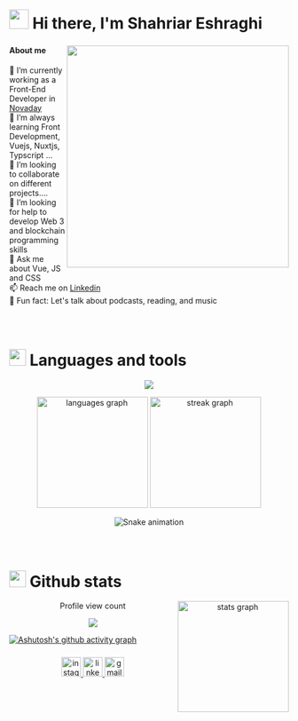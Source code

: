 # <img src="https://github.com/TheDudeThatCode/TheDudeThatCode/blob/master/Assets/Hi.gif" width="35" /> Hi there, I'm Shahriar Eshraghi

###

  <img src="https://user-images.githubusercontent.com/74038190/212750996-938b257b-266c-45a7-9af7-655341c0f58b.gif"  align="right" height="400"/>

 <h4>About me</h2>
        <p>
            🔭 I’m currently working as a Front-End Developer in <a href="https://github.com/novaday-co"> Novaday <a><br>
            🌱 I’m always learning Front Development, Vuejs, Nuxtjs, Typscript ...<br>
            👯 I’m looking to collaborate on different projects....<br>
            🤔 I’m looking for help to develop Web 3 and blockchain programming skills<br>
            💬 Ask me about Vue, JS and CSS <br>
            📫 Reach me on <a href="https://www.linkedin.com/in/shahriar-eshraghi/"> Linkedin <a> <br>
            🎲 Fun fact: Let's talk about podcasts, reading, and music
        </p>
 
 ###

<br clear="both">

<div align="left"> 
  <h1><img src="https://media.giphy.com/media/UvPvsX9oMlMWs/giphy.gif" height="30px"> Languages and tools</h1>
  <p align="center">
  <a href="https://skillicons.dev">
    <img src="https://skillicons.dev/icons?i=js,ts,vue,nuxtjs,vite,webpack,sass,css,git,html,linux,tailwind" />
  </a>
</p>

<div align="center"> 
  <img src="https://github-readme-stats.vercel.app/api/top-langs?username=shahriarEshraghi&locale=en&hide_title=false&layout=compact&card_width=320&langs_count=5&theme=aura_dark&hide_border=true" height="200" alt="languages graph"  />
    <img src="https://streak-stats.demolab.com?user=shahriarEshraghi&locale=en&mode=weekly&theme=dracula&hide_border=true&border_radius=5&date_format=[Y ]M j" height="200" alt="streak graph"  />
 
 ![Snake animation](https://github.com/shahriarEshraghi/ShahriarEshraghi/blob/output/github-contribution-grid-snake.svg)
 
  </div> 
  
###


<br clear="both">

<div align="left"> 
  <h1><img src="https://media.giphy.com/media/hZE5xoaM0Oxw4xiqH7/giphy.gif" height="30px"> Github stats</h1>
    <div align="center">
      <img align="right" src="https://github-readme-stats.vercel.app/api?username=shahriarEshraghi&hide_title=false&hide_rank=false&show_icons=true&include_all_commits=true&count_private=true&disable_animations=false&theme=aura_dark&locale=en&hide_border=true" height="200" alt="stats graph"  />
    </div>
</div>

<div align="center">
  <p align="center">Profile view count</p>
  <img src="https://profile-counter.glitch.me/shahriarEshraghi/count.svg?"  />
</div>
  
  [![Ashutosh's github activity graph](https://github-readme-activity-graph.cyclic.app/graph?username=shahriarEshraghi&theme=dracula&hide_border=true&height=300)](https://github.com/ashutosh00710/github-readme-activity-graph)
 
###


<div align="center">
<a href="https://www.instagram.com/shahrrriar">
  <img src="https://img.shields.io/static/v1?message=Instagram&logo=instagram&label=&color=E4405F&logoColor=white&labelColor=&style=for-the-badge" height="35" alt="instagram logo"  />
</a>
<a href="https://www.linkedin.com/in/shahriar-eshraghi">
  <img src="https://img.shields.io/static/v1?message=LinkedIn&logo=linkedin&label=&color=0077B5&logoColor=white&labelColor=&style=for-the-badge" height="35" alt="linkedin logo"  />
 </a>
 <a href="mailto:shahriarehsraghi22@gamil.com">
  <img src="https://img.shields.io/static/v1?message=Gmail&logo=gmail&label=&color=D14836&logoColor=white&labelColor=&style=for-the-badge" height="35" alt="gmail logo"  />
 </a>

</div>
